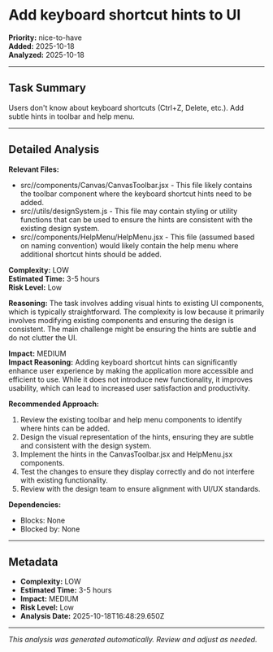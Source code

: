 # Add keyboard shortcut hints to UI

**Priority:** nice-to-have  
**Added:** 2025-10-18  
**Analyzed:** 2025-10-18  

---

## Task Summary

Users don't know about keyboard shortcuts (Ctrl+Z, Delete, etc.). Add subtle hints in toolbar and help menu. 

---

## Detailed Analysis

**Relevant Files:**
- src//components/Canvas/CanvasToolbar.jsx - This file likely contains the toolbar component where the keyboard shortcut hints need to be added.
- src//utils/designSystem.js - This file may contain styling or utility functions that can be used to ensure the hints are consistent with the existing design system.
- src//components/HelpMenu/HelpMenu.jsx - This file (assumed based on naming convention) would likely contain the help menu where additional shortcut hints should be added.

**Complexity:** LOW  
**Estimated Time:** 3-5 hours  
**Risk Level:** Low

**Reasoning:**
The task involves adding visual hints to existing UI components, which is typically straightforward. The complexity is low because it primarily involves modifying existing components and ensuring the design is consistent. The main challenge might be ensuring the hints are subtle and do not clutter the UI.

**Impact:** MEDIUM  
**Impact Reasoning:**
Adding keyboard shortcut hints can significantly enhance user experience by making the application more accessible and efficient to use. While it does not introduce new functionality, it improves usability, which can lead to increased user satisfaction and productivity.

**Recommended Approach:**
1. Review the existing toolbar and help menu components to identify where hints can be added.
2. Design the visual representation of the hints, ensuring they are subtle and consistent with the design system.
3. Implement the hints in the CanvasToolbar.jsx and HelpMenu.jsx components.
4. Test the changes to ensure they display correctly and do not interfere with existing functionality.
5. Review with the design team to ensure alignment with UI/UX standards.

**Dependencies:**
- Blocks: None
- Blocked by: None

---

## Metadata

- **Complexity:** LOW
- **Estimated Time:** 3-5 hours
- **Impact:** MEDIUM
- **Risk Level:** Low
- **Analysis Date:** 2025-10-18T16:48:29.650Z

---

*This analysis was generated automatically. Review and adjust as needed.*
